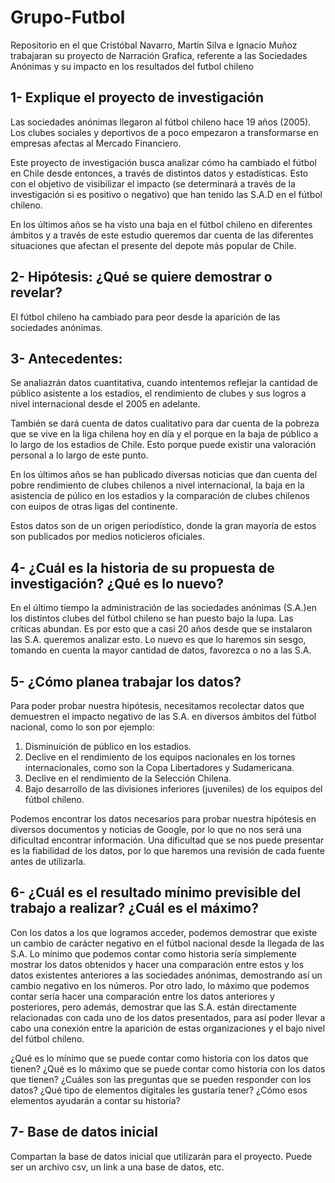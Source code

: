 # Grupo-Futbol
Repositorio en el que Cristóbal Navarro, Martín Silva e Ignacio Muñoz trabajaran su proyecto de Narración Grafica, referente a las Sociedades Anónimas y su impacto en los resultados del futbol chileno

## 1- Explique el proyecto de investigación

Las sociedades anónimas llegaron al fútbol chileno hace 19 años (2005). Los clubes sociales y deportivos de a poco empezaron a transformarse en empresas afectas al Mercado Financiero. 

Este proyecto de investigación busca analizar cómo ha cambiado el fútbol en Chile desde entonces, a través de distintos datos y estadísticas. Esto con el objetivo de visibilizar el impacto (se determinará a través de la investigación si es positivo o negativo) que han tenido las S.A.D en el fútbol chileno.

En los últimos años se ha visto una baja en el fútbol chileno en diferentes ámbitos y a través de este estudio queremos dar cuenta de las diferentes situaciones que afectan el presente del depote más popular de Chile.

## 2- Hipótesis: ¿Qué se quiere demostrar o revelar?

El fútbol chileno ha cambiado para peor desde la aparición de las sociedades anónimas.

## 3- Antecedentes:

Se analiazrán datos cuantitativa, cuando intentemos reflejar la cantidad de público asistente a los estadios, el rendimiento de clubes y sus logros a nivel internacional desde el 2005 en adelante.

También se dará cuenta de datos cualitativo para dar cuenta de la pobreza que se vive en la liga chilena hoy en día y el porque en la baja de público a lo largo de los estadios de Chile. Esto porque puede existir una valoración personal a lo largo de este punto.

En los últimos años se han publicado diversas noticias que dan cuenta del pobre rendimiento de clubes chilenos a nivel internacional, la baja en la asistencia de púlico en los estadios y la comparación de clubes chilenos con euipos de otras ligas del continente.

Estos datos son de un origen periodístico, donde la gran mayoría de estos son publicados por medios noticieros oficiales.

## 4- ¿Cuál es la historia de su propuesta de investigación? ¿Qué es lo nuevo?

En el último tiempo la administración de las sociedades anónimas (S.A.)en los distintos clubes del fútbol chileno se han puesto bajo la lupa. Las críticas abundan. Es por esto que a casi 20 años desde que se instalaron las S.A. queremos analizar esto. Lo nuevo es que lo haremos sin sesgo, tomando en cuenta la mayor cantidad de datos, favorezca o no a las S.A.

## 5- ¿Cómo planea trabajar los datos?

Para poder probar nuestra hipótesis, necesitamos recolectar datos que demuestren el impacto negativo de las S.A. en diversos ámbitos del fútbol nacional, como lo son por ejemplo:

1. Disminuición de público en los estadios.
2. Declive en el rendimiento de los equipos nacionales en los tornes internacionales, como son la Copa Libertadores y Sudamericana.
3. Declive en el rendimiento de la Selección Chilena.
4. Bajo desarrollo de las divisiones inferiores (juveniles) de los equipos del fútbol chileno.

Podemos encontrar los datos necesarios para probar nuestra hipótesis en diversos documentos y noticias de Google, por lo que no nos será una dificultad encontrar información. Una dificultad que se nos puede presentar es la fiabilidad de los datos, por lo que haremos una revisión de cada fuente antes de utilizarla.

## 6- ¿Cuál es el resultado mínimo previsible del trabajo a realizar? ¿Cuál es el máximo?

Con los datos a los que logramos acceder, podemos demostrar que existe un cambio de carácter negativo en el fútbol nacional desde la llegada de las S.A. Lo mínimo que podemos contar como historia sería simplemente mostrar los datos obtenidos y hacer una comparación entre estos y los datos existentes anteriores a las sociedades anónimas, demostrando así un cambio negativo en los números. Por otro lado, lo máximo que podemos contar sería hacer una comparación entre los datos anteriores y posteriores, pero además, demostrar que las S.A. están directamente relacionadas con cada uno de los datos presentados, para así poder llevar a cabo una conexión entre la aparición de estas organizaciones y el bajo nivel del fútbol chileno.  

¿Qué es lo mínimo que se puede contar como historia con los datos que tienen?
¿Qué es lo máximo que se puede contar como historia con los datos que tienen?
¿Cuáles son las preguntas que se pueden responder con los datos?
¿Qué tipo de elementos digitales les gustaría tener?
¿Cómo esos elementos ayudarán a contar su historia?

## 7- Base de datos inicial

Compartan la base de datos inicial que utilizarán para el proyecto. Puede ser un archivo csv, un link a una base de datos, etc.